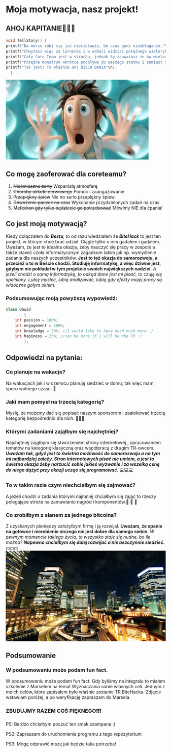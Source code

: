 # Moja motywacja, nasz projekt!
## AHOJ KAPITANIE🏴‍☠️🦜
```c++
void TellStory() {
printf("Na morzu robi się już nieciekawie, bo czas goni nieubłaganie."\n);
printf("Chwytasz więc za lornetkę i w oddali widzisz potężnego wieloryba płynącego w waszą stronę."\n);
printf("Cały Core Team jest w strachu, jednak ty zauważasz że ów wieloryb świeci się na kolorowo?"\n);
printf("Potężne monstrum wkrótce podpływa do waszego statku i zamiast go niszczyć, to chce na niego wejść?"\n);
printf("Tak jest! To właśnie on! DISCO BANIA"\n);
  }
```
![fajengifek](wowgif.gif)
## Co mogę zaoferować dla coreteamu? 
1. ~~Nieśmieszne żarty~~ Wspaniałą atmosferę
2. ~~Choroby układu nerwowego~~ Pomoc i zaangażowanie
3. ~~Przepiękny śpiew~~ Nie no serio przepiękny śpiew
4. ~~Dowożenie paczek na czas~~ Wykonanie przydzielonych zadań na czas
5. ~~Mefedron gdy tylko będziecie go potrzebować~~ Mówimy NIE dla ćpania!

## Co jest moją motywacją? 
Kiedy dołączałem do ***Bestu***, to od razu wiedziałem że ***BiteHack*** to jest ten projekt, w którym chcę brać udział. Ciągle tylko o nim gadałem i gadałem. Uważam, że jest to idealna okazja, żeby nauczyć się pracy w zespole a także stawić czoła informatycznym zagadkom takim jak np. wymyślenie zadania dla naszych uczestników. **Jest to też okazja do samorozwoju, a przecież o to w Beście chodzi. Studiuję informatykę, a więc dziwne jest, gdybym nie pokładał w tym projekcie swoich największych nadziei.** *A jeżeli chodzi o samą informatykę, to odkąd dane jest mi pisać, to czuję się spełniony. Lubię myśleć, lubię analizować, lubię gdy efekty mojej pracy są widoczne gołym okiem.*

### Podsumowując moją powyższą wypowiedź:
```c++
class Dawid
        {
    int passion = 100%;
    int engagement = 100%;
    int knowledge = 50%; //I would like to have much much more :/
    int hapiness = 25%; //can be more if I will be the TR :)
        };
```
## Odpowiedzi na pytania: 
### Co planuje na wakacje? 
Na wakacjach jak i w czerwcu planuję siedzieć w domu, tak więc mam sporo wolnego czasu. 🤪
### Jaki mam pomysł na trzecią kategorię?
Myslę, że możemy dać się popisać naszym sponsorom i zaalokować trzecią kategorię bezpośrednio dla nich. 🧠🧠🧠
### Którymi zadaniami zająłbym się najchętniej?
Najchętniej zająłbym się stworzeniem strony internetowej , opracowaniem tematów na kategorię klasyczną oraz współpracą z drugim TR-owcem. ***Uważam tak, gdyż jest to świetna możliwość do samorozwoju a na tym mi najbardziej zależy. Stron internetowych pisać nie umiem, a jest to świetna okazja żeby narzucić sobie jakieś wyzwanie i za wszelką cenę do niego dążyć przy okazji ucząc się programować.*** 💻💻💻
### To w takim razie czym niechciałbym się zajmować?
A jeżeli chodzi o zadania którymi najmniej chciałbym się zająć to rzeczy polegające stricte na zamawianiu nagród i komponentów.🎄 🎄 🎄 
### Co zrobiłbym z sianem za jednego bitcoina? 
Z uzyskanych pieniędzy założyłbym firmę i ją rozwijał. **Uważam, że spanie na gotówce i nierobienie niczego nie jest dobre dla samego siebie.** *W pewnym momencie takiego życia, to wszystko staje się nudne, bo ile można?* ***Napewno chciałbym się dalej rozwijać a nie bezczynnie siedzieć.*** 💵💵💵
![fajengifek](firemka.gif)

## Podsumowanie
### W podsumowaniu może podam fun fact.
W podsumowaniu może podam fun fact. Gdy byliśmy na integralu to miałem szkolenie z Marselem na temat Wyznaczania sobie własnych celi. Jednym z moich celów, które zapisałem było właśnie zostanie TR BiteHacka. Zdjęcie wstawiam poniżej, a po weryfikację zapraszam do Marsela. 

### ZBUDUJMY RAZEM COŚ PIĘKNEGO❗️❗️❗️

PS: Bardzo chciałbym poczuć ten smak szampana :)

PS2: Zapraszam do uruchomienia programu z tego repozytorium

PS3: Mogę odprawić mszę jak będzie taka potrzeba!
